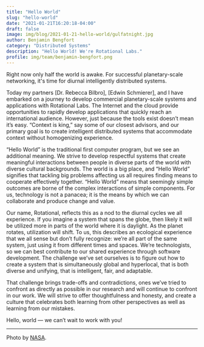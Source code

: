 ```yaml
---
title: "Hello World"
slug: "hello-world"
date: "2021-01-21T16:20:18-04:00"
draft: false
image: img/blog/2021-01-21-hello-world/gulfatnight.jpg
author: Benjamin Bengfort
category: "Distributed Systems"
description: "Hello World! We're Rotational Labs."
profile: img/team/benjamin-bengfort.png
---
```


Right now only half the world is awake. For successful planetary-scale networking, it's time for diurnal intelligently distributed systems.

Today my partners [Dr. Rebecca Bilbro], [Edwin Schmierer], and I have embarked on a journey to develop commercial planetary-scale systems and applications with Rotational Labs. The Internet and the cloud provide opportunities to rapidly develop applications that quickly reach an international audience. However, just because the tools exist doesn’t mean it’s easy. “Context is king,” say some of our closest advisors, and our primary goal is to create intelligent distributed systems that accommodate context without homogenizing experience.

“Hello World” is the traditional first computer program, but we see an additional meaning. We strive to develop respectful systems that create meaningful interactions between people in diverse parts of the world with diverse cultural backgrounds. The world is a big place, and “Hello World” signifies that tackling big problems affecting us all requires finding means to cooperate effectively together. “Hello World” means that seemingly simple outcomes are borne of the complex interactions of simple components. For us, technology is not a panacea; it is the means by which we can collaborate and produce change and value.

Our name, Rotational, reflects this as a nod to the diurnal cycles we all experience. If you imagine a system that spans the globe, then likely it will be utilized more in parts of the world where it is daylight. As the planet rotates, utilization will shift. To us, this describes an ecological experience that we all sense but don’t fully recognize: we’re all part of the same system, just using it from different times and spaces. We’re technologists, so we can best contribute to our shared experience through software development. The challenge we’ve set ourselves is to figure out how to create a system that is simultaneously global and hyperlocal, that is both diverse and unifying, that is intelligent, fair, and adaptable.

That challenge brings trade-offs and contradictions, ones we’ve tried to confront as directly as possible in our research and will continue to confront in our work. We will strive to offer thoughtfulness and honesty, and create a culture that celebrates both learning from other perspectives as well as learning from our mistakes.

Hello, world &mdash; we can’t wait to work with you!

---

Photo by [NASA](https://www.nasa.gov/content/the-us-gulf-coast-at-night).
